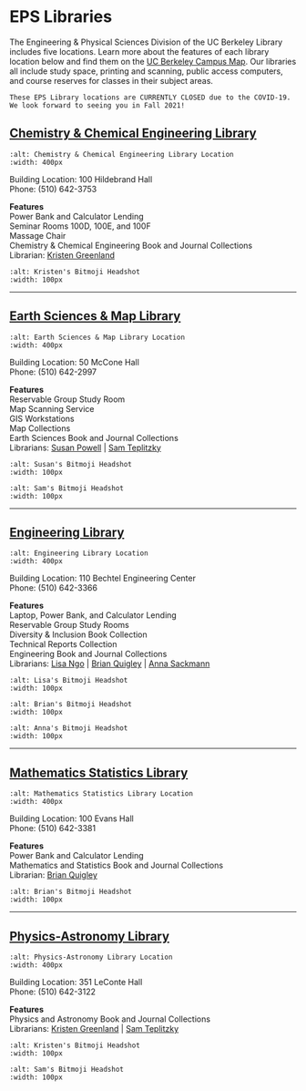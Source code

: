 # EPS Libraries

The Engineering & Physical Sciences Division of the UC Berkeley Library includes five locations. Learn more about the features of each library location below and find them on the <a href="https://www.berkeley.edu/map" target="_blank">UC Berkeley Campus Map</a>. Our libraries all include study space, printing and scanning, public access computers, and course reserves for classes in their subject areas.

```{caution}
These EPS Library locations are CURRENTLY CLOSED due to the COVID-19. We look forward to seeing you in Fall 2021!
```

## <a href="https://www.lib.berkeley.edu/libraries/chemistry-library" target="_blank">Chemistry & Chemical Engineering Library</a>  

```{image} ./images/Hildebrand.png
:alt: Chemistry & Chemical Engineering Library Location
:width: 400px
```   
  
Building Location: 100 Hildebrand Hall  
Phone: (510) 642-3753  

**Features**  
Power Bank and Calculator Lending    
Seminar Rooms 100D, 100E, and 100F  
Massage Chair  
Chemistry & Chemical Engineering Book and Journal Collections  
Librarian: <a href="https://www.lib.berkeley.edu/ldclient/#/fullworker/1695000" target="_blank">Kristen Greenland</a>  
```{image} ./images/KristenHeadshot.png
:alt: Kristen's Bitmoji Headshot
:width: 100px
```  
  
---

## <a href="https://www.lib.berkeley.edu/libraries/earth-sciences-library" target="_blank">Earth Sciences & Map Library</a>  

```{image} ./images/McCone.png
:alt: Earth Sciences & Map Library Location
:width: 400px
```  
Building Location: 50 McCone Hall  
Phone: (510) 642-2997  

**Features**  
Reservable Group Study Room  
Map Scanning Service  
GIS Workstations  
Map Collections    
Earth Sciences Book and Journal Collections  
Librarians: <a href="https://www.lib.berkeley.edu/ldclient/#/fullworker/1051849" target="_blank">Susan Powell</a> | <a href="https://www.lib.berkeley.edu/ldclient/#/fullworker/170858" target="_blank">Sam Teplitzky</a>  
```{image} ./images/SusanHeadshot.png
:alt: Susan's Bitmoji Headshot
:width: 100px
```
```{image} ./images/SamHeadshot.png
:alt: Sam's Bitmoji Headshot
:width: 100px
```

---

## <a href="https://www.lib.berkeley.edu/libraries/engineering-library" target="_blank">Engineering Library</a>  

```{image} ./images/Bechtel.png
:alt: Engineering Library Location
:width: 400px
``` 
Building Location: 110 Bechtel Engineering Center  
Phone: (510) 642-3366  

**Features**  
Laptop, Power Bank, and Calculator Lending  
Reservable Group Study Rooms   
Diversity & Inclusion Book Collection  
Technical Reports Collection  
Engineering Book and Journal Collections  
Librarians: <a href="https://www.lib.berkeley.edu/ldclient/#/fullworker/322671" target="_blank">Lisa Ngo</a> | <a href="https://www.lib.berkeley.edu/ldclient/#/fullworker/171773" target="_blank">Brian Quigley</a> | <a href="https://www.lib.berkeley.edu/ldclient/#/fullworker/1122193" target="_blank">Anna Sackmann</a>  
```{image} ./images/Lisa2Headshot.png
:alt: Lisa's Bitmoji Headshot
:width: 100px
```
```{image} ./images/BrianHeadshot.png
:alt: Brian's Bitmoji Headshot
:width: 100px
```
```{image} ./images/AnnaHeadshot.png
:alt: Anna's Bitmoji Headshot
:width: 100px
```

---

## <a href="https://www.lib.berkeley.edu/libraries/math-library" target="_blank">Mathematics Statistics Library</a>  

```{image} ./images/Evans.png
:alt: Mathematics Statistics Library Location
:width: 400px
```  

Building Location: 100 Evans Hall  
Phone: (510) 642-3381  

**Features**  
Power Bank and Calculator Lending  
Mathematics and Statistics Book and Journal Collections  
Librarian: <a href="https://www.lib.berkeley.edu/ldclient/#/fullworker/171773" target="_blank">Brian Quigley</a>  
```{image} ./images/BrianHeadshot.png
:alt: Brian's Bitmoji Headshot
:width: 100px
```  

---

## <a href="https://www.lib.berkeley.edu/libraries/physics-library" target="_blank">Physics-Astronomy Library</a>  

```{image} ./images/LeConte.png
:alt: Physics-Astronomy Library Location
:width: 400px
```   
Building Location: 351 LeConte Hall  
Phone: (510) 642-3122  

**Features**  
Physics and Astronomy Book and Journal Collections  
Librarians: <a href="https://www.lib.berkeley.edu/ldclient/#/fullworker/1695000" target="_blank">Kristen Greenland</a> | <a href="https://www.lib.berkeley.edu/ldclient/#/fullworker/170858" target="_blank">Sam Teplitzky</a>  
```{image} ./images/KristenHeadshot.png
:alt: Kristen's Bitmoji Headshot
:width: 100px
```  
```{image} ./images/SamHeadshot.png
:alt: Sam's Bitmoji Headshot
:width: 100px
```

